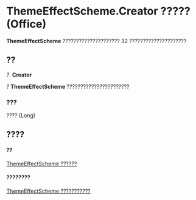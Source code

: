
# ThemeEffectScheme.Creator ????? (Office)

 **ThemeEffectScheme** ????????????????????? 32 ?????????????????????


## ??

 _?_. **Creator**

 _?_ **ThemeEffectScheme** ???????????????????????


### ???

???? (Long)


## ????


#### ??


[ThemeEffectScheme ??????](3fad64c0-94ca-8749-0282-3ed903e2aa84.md)
#### ????????


[ThemeEffectScheme ???????????](http://msdn.microsoft.com/library/4a48841c-2f51-2fe4-360b-a5d0044dba80%28Office.15%29.aspx)